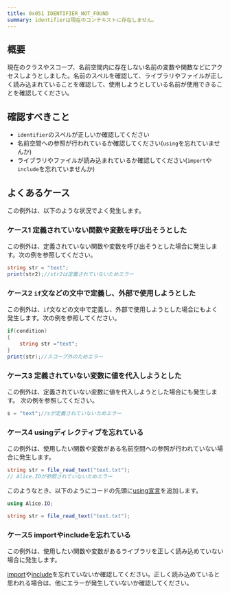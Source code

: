 ```yaml
---
title: 0x051 IDENTIFIER_NOT_FOUND
summary: identifierは現在のコンテキストに存在しません。
---
```


## 概要

現在のクラスやスコープ、名前空間内に存在しない名前の変数や関数などにアクセスしようとしました。名前のスペルを確認して、ライブラリやファイルが正しく読み込まれていることを確認して、使用しようとしている名前が使用できることを確認してください。

## 確認すべきこと

- `identifier`のスペルが正しいか確認してください
- 名前空間への参照が行われているか確認してください(`using`を忘れていませんか)
- ライブラリやファイルが読み込まれているか確認してください(`import`や`include`を忘れていませんか)

## よくあるケース
この例外は、以下のような状況でよく発生します。

### ケース1 定義されていない関数や変数を呼び出そうとした

この例外は、定義されていない関数や変数を呼び出そうとした場合に発生します。次の例を参照してください。

```cs title="AliceScript"
string str = "text";
print(str2);//str2は定義されていないためエラー
```

### ケース2 `if`文などの文中で定義し、外部で使用しようとした

この例外は、`if`文などの文中で定義し、外部で使用しようとした場合にもよく発生します。次の例を参照してください。

```cs title="AliceScript"
if(condition)
{
    string str ="text";
}
print(str);//スコープ外のためエラー
```

### ケース3 定義されていない変数に値を代入しようとした
この例外は、定義されていない変数に値を代入しようとした場合にも発生します。
次の例を参照してください。

```cs title="AliceScript"
s = "text";//sが定義されていないためエラー
```

### ケース4 usingディレクティブを忘れている
この例外は、使用したい関数や変数がある名前空間への参照が行われていない場合に発生します。

```cs title="AliceScript"
string str = file_read_text("text.txt");
// Alice.IOが参照されていないためエラー
```

このようなとき、以下のようにコードの先頭に[using宣言](../api/alice/using.md)を追加します。

```cs title="AliceScript"
using Alice.IO;

string str = file_read_text("text.txt");
```

### ケース5 importやincludeを忘れている
この例外は、使用したい関数や変数があるライブラリを正しく読み込めていない場合に発生します。

[import](../api/alice/import.md)や[include](../api/alice/include.md)を忘れていないか確認してください。正しく読み込めていると思われる場合は、他にエラーが発生していないか確認してください。